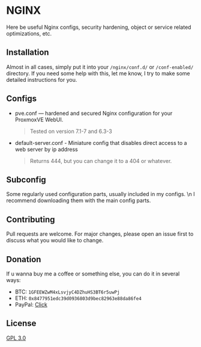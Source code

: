 # NGINX

Here be useful Nginx configs, security hardening, object or service related optimizations, etc.

## Installation

Almost in all cases, simply put it into your `/nginx/conf.d/` or `/conf-enabled/` directory.
If you need some help with this, let me know, I try to make some detailed instructions for you.

## Configs
  - pve.conf — hardened and secured Nginx configuration for your ProxmoxVE WebUI.
    > Tested on version 7.1-7 and 6.3-3
  - default-server.conf - Miniature config that disables direct access to a web server by ip address
    > Returns 444, but you can change it to a 404 or whatever.

## Subconfig
Some regularly used configuration parts, usually included in my configs.
\n I recommend downloading them with the main config parts.

## Contributing
Pull requests are welcome. For major changes, please open an issue first to discuss what you would like to change.

## Donation
If u wanna buy me a coffee or something else, you can do it in several ways:

- BTC: `1GFEEWZwM4xLsvjyC4DZhuHS3BT6r5uwPj`
- ETH: `0x8477951edc39d0936803d9bec82963e88da86fe4`
- PayPal: [Click](https://www.paypal.com/donate/?hosted_button_id=DCB42BR7KBRN6)

## License
[GPL 3.0](https://choosealicense.com/licenses/gpl-3.0/)
